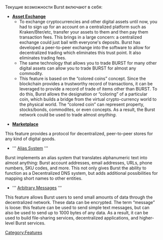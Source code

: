 <languages/> Текущие возможности Burst включают в себя:

-   **[Asset Exchange](asset-exchange.md)**
    -   To exchange cryptocurrencies and other digital assets until now, you had to sign up for an account on a centralized platform such as Kraken/Bter/etc, transfer your assets to them and then pay them transaction fees. This brings in a large concern: a centralized exchange could just bail with everyone's deposits. Burst has developed a peer-to-peer exchange into the software to allow for decentralized trading which eliminates this trust point. It also eliminates trading fees.
    -   The same technology that allows you to trade BURST for many other digital assets can allow you to trade BURST for almost any commodity.
    -   This feature is based on the “colored coins” concept. Since the blockchain provides a trustworthy record of transactions, it can be leveraged to provide a record of trade of items other than BURST. To do this, Burst allows the designation or “coloring” of a particular coin, which builds a bridge from the virtual crypto-currency world to the physical world. The “colored coin” can represent property, stocks/bonds, commodites, or even concepts. As a result, the Burst network could be used to trade almost *anything*.

<!-- -->

-   **[Marketplace](marketplace.md)**

This feature provides a protocol for decentralized, peer-to-peer stores for any kind of digital goods.

-   ''' [Alias System](alias-system.md) '''

Burst implements an alias system that translates alphanumeric text into almost anything: Burst account addresses, email addresses, URLs, phone numbers, SKU codes, and more. This not only gives Burst the ability to function as a Decentralized DNS system, but adds additional possibilities for mapping short names to other entities.

-   ''' [Arbitrary Messages](arbitrary-messages.md) '''

This feature allows Burst users to send small amounts of data through the decentralized network. These data can be encrypted. The term “message” is loose: this feature can be used to send simple text messages, but can also be used to send up to 1000 bytes of any data. As a result, it can be used to build file-sharing services, decentralized applications, and higher-level Burst services.

<Category:Features>
